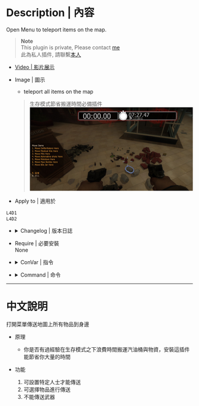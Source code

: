 # Description | 內容
 Open Menu to teleport items on the map.

> __Note__ <br/>
This plugin is private, Please contact [me](https://github.com/fbef0102/Game-Private_Plugin#私人插件列表-private-plugins-list)<br/>
此為私人插件, 請聯繫[本人](https://github.com/fbef0102/Game-Private_Plugin#私人插件列表-private-plugins-list)

* [Video | 影片展示](https://youtu.be/MAbylydxWtU)

* Image | 圖示
	* teleport all items on the map
	> 生存模式節省搬運時間必備插件
	<br/>![l4d_Teleport_Item_1](image/l4d_Teleport_Item_1.jpg)

* Apply to | 適用於
```
L4D1
L4D2
```

* <details><summary>Changelog | 版本日誌</summary>

	* v1.0
		* Original Request by Dam Dam
</details>

* Require | 必要安裝
<br/>None

* <details><summary>ConVar | 指令</summary>

	* cfg/sourcemod/l4d_Teleport_Item.cfg
	```php
	// Players with these flags have access to use command to open menu. (Empty = Everyone, -1: Nobody)
	l4d_Teleport_Item__access_flag ""

	// 0=Plugin off, 1=Plugin on.
	l4d_Teleport_Item_allow "1"

	// Turn off the plugin in these maps, separate by commas (no spaces). (0=All maps, Empty = none).
	l4d_Teleport_Item_map_off ""

	// Turn on the plugin in these game modes, separate by commas (no spaces). (Empty = all).
	l4d_Teleport_Item_modes ""

	// Turn off the plugin in these game modes, separate by commas (no spaces). (Empty = none).
	l4d_Teleport_Item_modes_off ""

	// Turn on the plugin in these game modes. 0=All, 1=Coop, 2=Survival, 4=Versus, 8=Scavenge. Add numbers together.
	l4d_Teleport_Item_modes_tog "0"
	```
</details>

* <details><summary>Command | 命令</summary>
	
	* **Display Item menu**
	```php
	sm_tp
	```
</details>

- - - -
# 中文說明
打開菜單傳送地圖上所有物品到身邊

* 原理
	* 你是否有過經驗在生存模式之下浪費時間搬運汽油桶與物資，安裝這插件能節省你大量的時間

* 功能
	1. 可設置特定人士才能傳送
	2. 可選擇物品進行傳送
	3. 不能傳送武器
